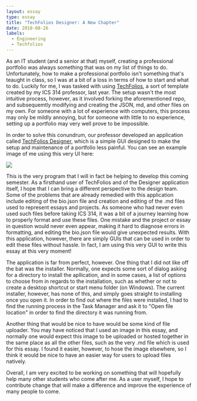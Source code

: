 ```yaml
---
layout: essay
type: essay
title: "TechFolios Designer: A New Chapter"
date: 2018-08-26
labels:
  - Engineering
  - Techfolios
---
```

As an IT student (and a senior at that) myself, creating a professional portfolio was always something that was on my list of things to do. Unfortunately, how to make a professional portfolio isn't something that's teaught in class, so I was at a bit of a loss in terms of how to start and what to do. Luckily for me, I was tasked with using <a href="https://github.com/techfolios/template">TechFolios</a>, a sort of template created by my ICS 314 professor, last year. The setup wasn't the most intuitive process, however, as it involved forking the aforementioned repo, and subsequemtly modifying and creating the JSON, md, and other files on my own. For someone with a lot of experience with computers, this process may only be mildly annoying, but for someone with little to no experience, setting up a portfolio may very well prove to be impossible.

In order to solve this conundrum, our professor developed an application called <a href="https://github.com/techfolios/techfoliodesigner">TechFolios Designer</a>, which is a simple GUI designed to make the setup and maintenance of a portfolio less painful. You can see an example image of me using this very UI here:

<p><img class="ui medium centered image" src="https://i.imgur.com/vBKCBwB.png" /></p>

This is the very program that I will in fact be helping to develop this coming semester. As a firsthand user of TechFolios and of the Designer application itself, I hope that I can bring a different perspective to the design team. Some of the problems that are already remedied with this application include editing of the bio.json file and creation and editing of the .md files used to represent essays and projects. As someone who had never even used such files before taking ICS 314, it was a bit of a journey learning how to properly format and use these files. One mistake and the project or essay in question would  never even appear, making it hard to diagnose errors in formatting, and editing the bio.json file would give unexpected results. With this application, however, there are simply GUIs that can be used in order to edit these files without hassle. In fact, I am using this very GUI to write this essay at this very moment!

The application is far from perfect, however. One thing that I did not like off the bat was the installer. Normally, one expects some sort of dialog asking for a directory to install the apllication, and in some cases, a list of options to choose from in regards to the installation, such as whether or not to create a desktop shortcut or start menu folder (on Windows). The current installer, however, has none of this, and simply goes straight to installing once you open it. In order to find out where the files were installed, I had to find the running process in the Task Manager and ask it to "Open file location" in order to find the directory it was running from. 

Another thing that would be nice to have would be some kind of file uploader. You may have noticed that I used an image in this essay, and normally one would expect this image to be uploaded or hosted together in the same place as all the other files, such as the very .md file which is used for this essay. I found it easier, however, to hose the image elsewhere, so I think it would be nice to have an easier way for users to upload files natively. 

Overall, I am very excited to be working on something that will hopefully help many other students who come after me. As a user myself, I hope to contribute change that will make a difference and improve the experience of many people to come.